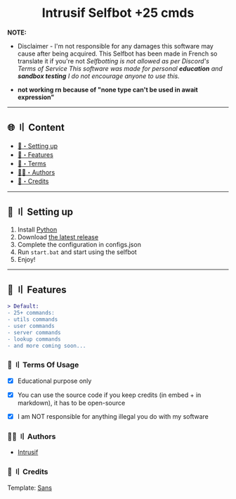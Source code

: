 


<h1 align="center">
  Intrusif Selfbot +25 cmds
</h1>

**NOTE:** 
- Disclaimer -
I'm not responsible for any damages this software may cause after being acquired.
This Selfbot has been made in French so translate it if you're not
*Selfbotting is not allowed as per Discord's Terms of Service This software was made for personal **education** and **sandbox testing** I do not encourage anyone to use this.*

- **not working rn because of "none type can't be used in await expression"**

---

## <a id="content"></a>🌐 〢 Content
- [🎉・Setting up](#setup)
- [🔰・Features](#features)
- [💼・Terms](#terms)
- [🕵️‍♂️・Authors](#authors)
- [📝・Credits](#credits)

---


## <a id="setup"></a> 📁 〢 Setting up
1. Install [Python](https://python.org/)
2. Download [the latest release](https://github.com/qaep/selfbot/archive/refs/heads/main.zip)
3. Complete the configuration in configs.json
4. Run `start.bat` and start using the selfbot
5. Enjoy!

---

## <a id="features"></a>🔰 〢 Features

```diff
> Default:
- 25+ commands:
- utils commands
- user commands
- server commands
- lookup commands
- and more coming soon...
```




### <a id="terms"></a>💼 〢 Terms Of Usage
- [x] Educational purpose only
- [x] You can use the source code if you keep credits (in embed + in markdown), it has to be open-source
- [x] I am NOT responsible for anything illegal you do with my software


### <a id="authors"></a>🕵️‍♂️ 〢 Authors
- [Intrusif](https://github.com/qaep)

### <a id="credits"></a>📝 〢 Credits
Template: [Sans](https://discord.com/users/1001171895909097533)
